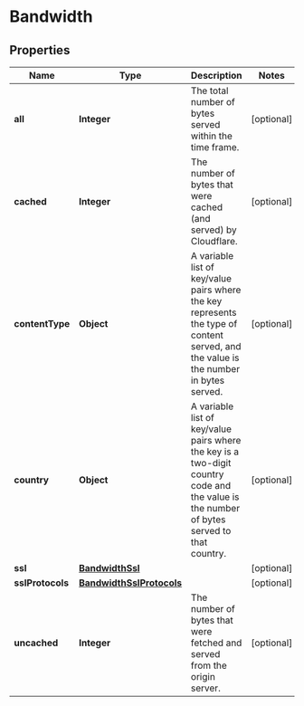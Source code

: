 # Bandwidth

## Properties
Name | Type | Description | Notes
------------ | ------------- | ------------- | -------------
**all** | **Integer** | The total number of bytes served within the time frame. |  [optional]
**cached** | **Integer** | The number of bytes that were cached (and served) by Cloudflare. |  [optional]
**contentType** | **Object** | A variable list of key/value pairs where the key represents the type of content served, and the value is the number in bytes served. |  [optional]
**country** | **Object** | A variable list of key/value pairs where the key is a two-digit country code and the value is the number of bytes served to that country. |  [optional]
**ssl** | [**BandwidthSsl**](BandwidthSsl.md) |  |  [optional]
**sslProtocols** | [**BandwidthSslProtocols**](BandwidthSslProtocols.md) |  |  [optional]
**uncached** | **Integer** | The number of bytes that were fetched and served from the origin server. |  [optional]
